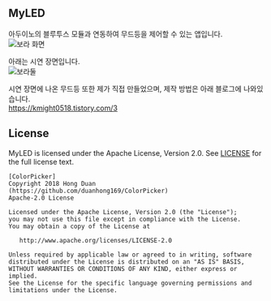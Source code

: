## MyLED   
아두이노의 블루투스 모듈과 연동하여 무드등을 제어할 수 있는 앱입니다.   
![보라 화면](https://user-images.githubusercontent.com/89892954/134772470-45d0d863-7fff-4678-a0d4-5bfc5b014b6c.jpg)   
   

아래는 시연 장면입니다.   
![보라둘](https://user-images.githubusercontent.com/89892954/134772477-371f096a-6c96-4632-9227-2ec2d09d72bd.jpg)    
   
시연 장면에 나온 무드등 또한 제가 직접 만들었으며, 제작 방법은 아래 블로그에 나와있습니다.   
https://kmight0518.tistory.com/3   
   
   
## License
MyLED is licensed under the Apache License, Version 2.0. See [LICENSE](https://github.com/creativeduck/MyLED/blob/master/LICENSE) for the full license text.   
   
```
[ColorPicker]   
Copyright 2018 Hong Duan   
(https://github.com/duanhong169/ColorPicker)   
Apache-2.0 License   
   
Licensed under the Apache License, Version 2.0 (the "License");   
you may not use this file except in compliance with the License.   
You may obtain a copy of the License at   
   
   http://www.apache.org/licenses/LICENSE-2.0   
   
Unless required by applicable law or agreed to in writing, software
distributed under the License is distributed on an "AS IS" BASIS,
WITHOUT WARRANTIES OR CONDITIONS OF ANY KIND, either express or implied.
See the License for the specific language governing permissions and
limitations under the License.
```
   
